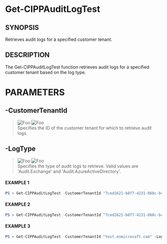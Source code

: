 # Get-CIPPAuditLogTest
## SYNOPSIS
Retrieves audit logs for a specified customer tenant.
## DESCRIPTION
The Get-CIPPAuditLogTest function retrieves audit logs for a specified customer tenant based on the log type.
# PARAMETERS

## **-CustomerTenantId**
> ![Foo](https://img.shields.io/badge/Type-String-Blue?) ![Foo](https://img.shields.io/badge/Mandatory-TRUE-Red?) \
Specifies the ID of the customer tenant for which to retrieve audit logs.

  ## **-LogType**
> ![Foo](https://img.shields.io/badge/Type-String-Blue?) ![Foo](https://img.shields.io/badge/Mandatory-TRUE-Red?) \
Specifies the type of audit logs to retrieve. Valid values are 'Audit.Exchange' and 'Audit.AzureActiveDirectory'.

 #### EXAMPLE 1
```powershell
PS > Get-CIPPAuditLogTest -CustomerTenantId "7ced1621-b8f7-4231-868c-bc6b1a2f1778" -LogType "Audit.Exchange"
```
 #### EXAMPLE 2
```powershell
PS > Get-CIPPAuditLogTest -CustomerTenantId "7ced1621-b8f7-4231-868c-bc6b1a2f1778" -LogType "Audit.AzureActiveDirectory"
```
 #### EXAMPLE 3
```powershell
PS > Get-CIPPAuditLogTest -CustomerTenantId "test.onmicrosoft.com" -LogType "Audit.Exchange"
```

